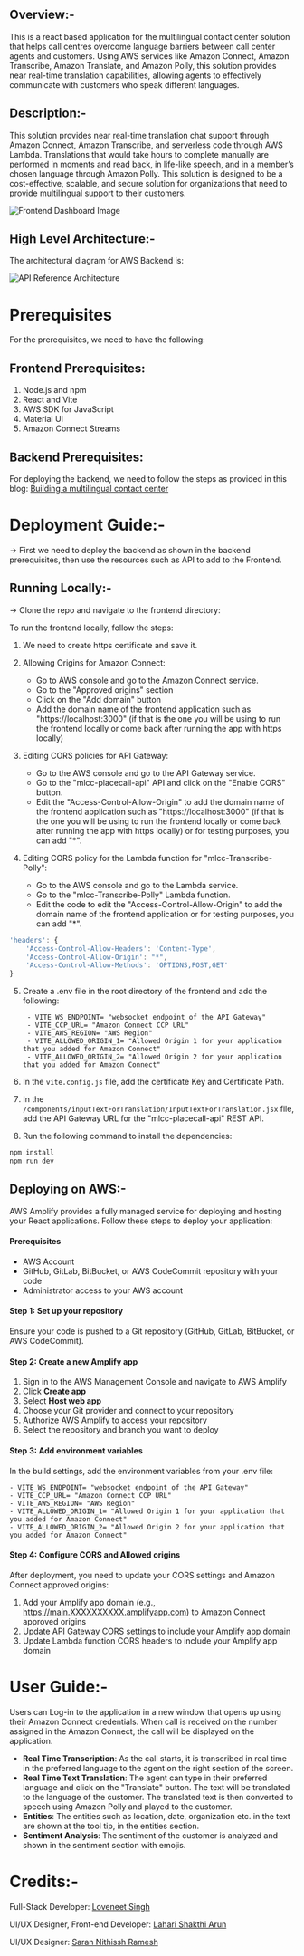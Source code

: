 ## Overview:-
This is a react based application for the multilingual contact center solution that helps call centres overcome language barriers between call center agents and customers. Using AWS services like Amazon Connect, Amazon Transcribe, Amazon Translate, and Amazon Polly, this solution provides near real-time translation capabilities, allowing agents to effectively communicate with customers who speak different languages.

## Description:-
This solution provides near real-time translation chat support through Amazon Connect, Amazon Transcribe, and serverless code through AWS Lambda. Translations that would take hours to complete manually are performed in moments and read back, in life-like speech, and in a member’s chosen language through Amazon Polly. This solution is designed to be a cost-effective, scalable, and secure solution for organizations that need to provide multilingual support to their customers.

![Frontend Dashboard Image](assests/images/mlcc-demo.png)

## High Level Architecture:-

The architectural diagram for AWS Backend is:

![API Reference Architecture](assests/images/MLCC-Architecturev1-2.drawio-3.png)

# Prerequisites
For the prerequisites, we need to have the following:

## Frontend Prerequisites:
1. Node.js and npm 
2. React and Vite
3. AWS SDK for JavaScript
4. Material UI
5. Amazon Connect Streams

## Backend Prerequisites:
For deploying the backend, we need to follow the steps as provided in this blog:
[Building a multilingual contact center](https://aws.amazon.com/blogs/publicsector/building-a-multilingual-contact-center-for-medicaid-agencies-on-aws/)


# Deployment Guide:-
-> First we need to deploy the backend as shown in the backend prerequisites, then use the resources such as API to add to the Frontend.

## Running Locally:-

-> Clone the repo and navigate to the frontend directory:

To run the frontend locally, follow the steps:

1. We need to create https certificate and save it. 
   
2. Allowing Origins for Amazon Connect:
   - Go to AWS console and go to the Amazon Connect service.
    - Go to the "Approved origins" section
    - Click on the "Add domain" button
    - Add the domain name of the frontend application such as "https://localhost:3000" (if that is the one you will be using to run the frontend locally or come back after running the app with https locally)
  
3. Editing CORS policies for API Gateway:
   - Go to the AWS console and go to the API Gateway service.
    - Go to the "mlcc-placecall-api" API and click on the "Enable CORS" button.
     - Edit the "Access-Control-Allow-Origin" to add the domain name of the frontend application such as "https://localhost:3000" (if that is the one you will be using to run the frontend locally or come back after running the app with https locally) or for testing purposes, you can add "*".
  
4. Editing CORS policy for the Lambda function for "mlcc-Transcribe-Polly":
   - Go to the AWS console and go to the Lambda service.
   - Go to the "mlcc-Transcribe-Polly" Lambda function.
    - Edit the code to edit the "Access-Control-Allow-Origin" to add the domain name of the frontend application or for testing purposes, you can add "*".
        
```javascript
'headers': {
    'Access-Control-Allow-Headers': 'Content-Type',
    'Access-Control-Allow-Origin': "*", 
    'Access-Control-Allow-Methods': 'OPTIONS,POST,GET'
}
```

5. Create a .env file in the root directory of the frontend and add the following:
   ```
    - VITE_WS_ENDPOINT= "websocket endpoint of the API Gateway"
    - VITE_CCP_URL= "Amazon Connect CCP URL"
    - VITE_AWS_REGION= "AWS Region"
    - VITE_ALLOWED_ORIGIN_1= "Allowed Origin 1 for your application that you added for Amazon Connect"
    - VITE_ALLOWED_ORIGIN_2= "Allowed Origin 2 for your application that you added for Amazon Connect"
   ```

7. In the `vite.config.js` file, add the certificate Key and Certificate Path.
   
8. In the `/components/inputTextForTranslation/InputTextForTranslation.jsx` file, add the API Gateway URL for the "mlcc-placecall-api" REST API.

9. Run the following command to install the dependencies:
```bash
npm install
npm run dev
```

## Deploying on AWS:-
AWS Amplify provides a fully managed service for deploying and hosting your React applications. Follow these steps to deploy your application:

#### Prerequisites
- AWS Account
- GitHub, GitLab, BitBucket, or AWS CodeCommit repository with your code
- Administrator access to your AWS account

#### Step 1: Set up your repository
Ensure your code is pushed to a Git repository (GitHub, GitLab, BitBucket, or AWS CodeCommit).

#### Step 2: Create a new Amplify app
1. Sign in to the AWS Management Console and navigate to AWS Amplify
2. Click **Create app**
3. Select **Host web app**
4. Choose your Git provider and connect to your repository
5. Authorize AWS Amplify to access your repository
6. Select the repository and branch you want to deploy

#### Step 3: Add environment variables
In the build settings, add the environment variables from your .env file:

    - VITE_WS_ENDPOINT= "websocket endpoint of the API Gateway"
    - VITE_CCP_URL= "Amazon Connect CCP URL"
    - VITE_AWS_REGION= "AWS Region"
    - VITE_ALLOWED_ORIGIN_1= "Allowed Origin 1 for your application that you added for Amazon Connect"
    - VITE_ALLOWED_ORIGIN_2= "Allowed Origin 2 for your application that you added for Amazon Connect"

#### Step 4: Configure CORS and Allowed origins
After deployment, you need to update your CORS settings and Amazon Connect approved origins:

1. Add your Amplify app domain (e.g., https://main.XXXXXXXXXX.amplifyapp.com) to Amazon Connect approved origins
2. Update API Gateway CORS settings to include your Amplify app domain
3. Update Lambda function CORS headers to include your Amplify app domain

# User Guide:-
Users can Log-in to the application in a new window that opens up using their Amazon Connect credentials. When call is received on the number assigned in the Amazon Connect, the call will be displayed on the application.

- **Real Time Transcription**: As the call starts, it is transcribed in real time in the preferred language to the agent on the right section of the screen.
- **Real Time Text Translation**: The agent can type in their preferred language and click on the "Translate" button. The text will be translated to the language of the customer. The translated text is then converted to speech using Amazon Polly and played to the customer.
- **Entities**: The entities such as location, date, organization etc. in the text are shown at the tool tip, in the entities section.
- **Sentiment Analysis**: The sentiment of the customer is analyzed and shown in the sentiment section with emojis.



# Credits:-

Full-Stack Developer: 
    [Loveneet Singh](https://www.linkedin.com/in/loveneet-singh-6bb2851ba/)

UI/UX Designer, Front-end Developer:
    [Lahari Shakthi Arun](https://www.linkedin.com/in/shakthiarun22/)

UI/UX Designer:
    [Saran Nithissh Ramesh](https://www.linkedin.com/in/sarannithisshr/)
